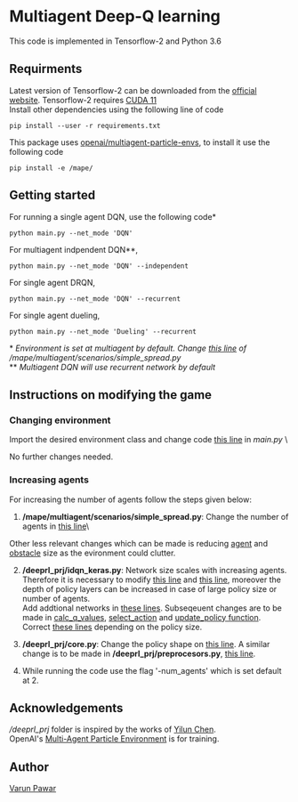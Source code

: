 # Multiagent Deep-Q learning
This code is implemented in Tensorflow-2 and Python 3.6
## Requirments
Latest version of Tensorflow-2 can be downloaded from the [official website](https://www.tensorflow.org/install). Tensorflow-2 requires [CUDA 11](https://developer.nvidia.com/cuda-11.0-download-archive)\
Install other dependencies using the following line of code 
```console
pip install --user -r requirements.txt
```
This package uses [openai/multiagent-particle-envs](https://github.com/openai/multiagent-particle-envs), to install it use the following code
```console
pip install -e /mape/
```

## Getting started
For running a single agent DQN, use the following code*
```console
python main.py --net_mode 'DQN'
```
For multiagent indpendent DQN**,
```console
python main.py --net_mode 'DQN' --independent
```
For single agent DRQN, 
```console
python main.py --net_mode 'DQN' --recurrent
```
For single agent dueling,
```console
python main.py --net_mode 'Dueling' --recurrent
```
\* *Environment is set at multiagent by default. Change [this line](https://github.com/VarunPwr/Multiagent-Deep-RL/blob/535174ac17a576f9e6fa9f682effe4c4cb4696b0/mape/multiagent/scenarios/simple_spread.py#L11) of /mape/multiagent/scenarios/simple_spread.py* \
\** *Multiagent DQN will use recurrent network by default*

## Instructions on modifying the game
### Changing environment
Import the desired environment class and change code [this line](https://github.com/VarunPwr/Multiagent-Deep-RL/blob/535174ac17a576f9e6fa9f682effe4c4cb4696b0/main.py#L110) in *main.py* \

No further changes needed.
### Increasing agents

For increasing the number of agents follow the steps given below:
1. **/mape/multiagent/scenarios/simple_spread.py**: Change the number of agents in [this line](https://github.com/VarunPwr/Multiagent-Deep-RL/blob/535174ac17a576f9e6fa9f682effe4c4cb4696b0/mape/multiagent/scenarios/simple_spread.py#L11)\

Other less relevant changes which can be made is reducing [agent](https://github.com/VarunPwr/Multiagent-Deep-RL/blob/535174ac17a576f9e6fa9f682effe4c4cb4696b0/mape/multiagent/scenarios/simple_spread.py#L21) and [obstacle](https://github.com/VarunPwr/Multiagent-Deep-RL/blob/535174ac17a576f9e6fa9f682effe4c4cb4696b0/mape/multiagent/scenarios/simple_spread.py#L25-L40) size as the evironment could clutter. 

2. **/deeprl_prj/idqn_keras.py**: Network size scales with increasing agents. Therefore it is necessary to modify [this line](https://github.com/VarunPwr/Multiagent-Deep-RL/blob/535174ac17a576f9e6fa9f682effe4c4cb4696b0/deeprl_prj/idqn_keras.py#L58) and [this line](https://github.com/VarunPwr/Multiagent-Deep-RL/blob/535174ac17a576f9e6fa9f682effe4c4cb4696b0/deeprl_prj/idqn_keras.py#L70), moreover the depth of policy layers can be increased in case of large policy size or number of agents. \
Add addtional networks in [these lines](https://github.com/VarunPwr/Multiagent-Deep-RL/blob/535174ac17a576f9e6fa9f682effe4c4cb4696b0/deeprl_prj/idqn_keras.py#L166-L169). Subseqeuent changes are to be made in [calc_q_values](https://github.com/VarunPwr/Multiagent-Deep-RL/blob/535174ac17a576f9e6fa9f682effe4c4cb4696b0/deeprl_prj/idqn_keras.py#L219-L231), [select_action](https://github.com/VarunPwr/Multiagent-Deep-RL/blob/535174ac17a576f9e6fa9f682effe4c4cb4696b0/deeprl_prj/idqn_keras.py#L233-L254) and [update_policy function](https://github.com/VarunPwr/Multiagent-Deep-RL/blob/535174ac17a576f9e6fa9f682effe4c4cb4696b0/deeprl_prj/idqn_keras.py#L256-L350). Correct [these lines](https://github.com/VarunPwr/Multiagent-Deep-RL/blob/535174ac17a576f9e6fa9f682effe4c4cb4696b0/deeprl_prj/idqn_keras.py#L406-L407) depending on the policy size.


3. **/deeprl_prj/core.py**: Change the policy shape on [this line](https://github.com/VarunPwr/Multiagent-Deep-RL/blob/535174ac17a576f9e6fa9f682effe4c4cb4696b0/deeprl_prj/core.py#L196).  A similar change is to be made in **/deeprl_prj/preprocesors.py**, [this line](https://github.com/VarunPwr/Multiagent-Deep-RL/blob/535174ac17a576f9e6fa9f682effe4c4cb4696b0/deeprl_prj/preprocessors.py#L31).
4. While running the code use the flag '-num_agents' which is set default at 2.

## Acknowledgements
*/deeprl_prj* folder is inspired by the works of [Yilun Chen](https://github.com/yilunc2020/Attention-DQN).\
OpenAI's [Multi-Agent Particle Environment](https://github.com/openai/multiagent-particle-envs) is for training.
## Author
[Varun Pawar](mailto:varunpwr897@gmail.com)


